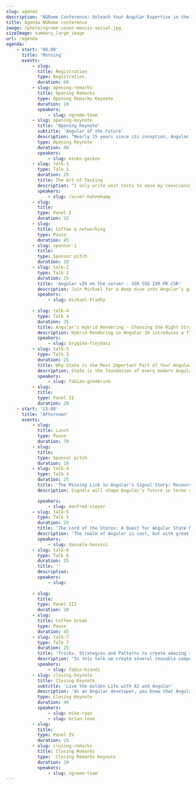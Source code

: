 ```yaml
---
slug: agenda
description: 'NGRome Conference: Unleash Your Angular Expertise in the Eternal City! Connect with industry experts and network with fellow enthusiasts. June 20, 2025 / Rome, Italy'
title: Agenda NGRome conference 
image: /photo/ngrome-cover-mmxxiv-social.jpg
sizeImage: summary_large_image
url: /agenda
agenda:
    - start: '08:00'
      title: 'Morning'
      events:
          - slug: 
            title: Registration
            type: Registration
            duration: 60
          - slug: opening-remarks
            title: Opening Remarks
            type: Opening Remarks Keynote
            duration: 10
            speakers: 
                - slug: ngrome-team
          - slug: opening-keynote
            title: 'Opening Keynote'
            subtitle: 'Angular of the Future'
            description: "Nearly 15 years since its inception, Angular continues to evolve, shaping the landscape of modern web performance and developer experience. Each year, our team embarks on a crucial exercise: reimagining Angular to identify the most significant opportunities for advancing web development. In this talk, we'll delve into the future of Angular, exploring the delicate balance between continuous evolution and unwavering reliability"
            type: Opening Keynote
            duration: 40
            speakers: 
                - slug: minko-geckev
          - slug: talk-1
            type: Talk 1
            duration: 25
            title: The Art of Testing
            description: “I only write unit tests to ease my conscience—real value comes from E2E tests.” You often hear statements like this whispered behind closed doors - or maybe agree with them yourself. Is there a grain of truth to it? The classic testing pyramid suggests the opposite, emphasizing unit tests as the foundation. However, modern approaches tend to shift focus toward the middle of the pyramid—what is commonly referred to as integration testing. At the same time, E2E tests indeed provide the highest value but come with limiting constraints. In this talk, I’ll explore these different perspectives and demonstrate, through concrete examples, which testing strategies work best in various scenarios. Testing isn’t black and white. The real challenge is finding the right balance. In that sense, there is an undeniable element of art involved. But to make the right choices, you need to understand both the strengths and weaknesses of each approach.
            speakers: 
                - slug: rainer-hahnekamp
          - slug: 
            title: 
            type: Panel I
            duration: 15
          - slug: 
            title: Coffee & networking
            type: Pause
            duration: 45
          - slug: sponsor-1
            title: 
            type: Sponsor pitch
            duration: 10
          - slug: talk-2
            type: Talk 2
            duration: 25
            title: 'Angular v20 on the server - SSR SSG ISR PR CSR'
            description: Join Michael for a deep dive into Angular’s game-changing server-side capabilities. Discover how SSR, SSG, ISR, and CSR integrate seamlessly with Angular’s new hydration features—highlighted by ngSkipHydration—to deliver unreached performance and a streamlined loading experience. Learn to configure and optimize your setup for the most advanced server-side rendering in the industry. Get a deep dive into all the latest features and understand your benefits. Let’s dive deep together.
            speakers: 
                - slug: michael-hladky
          
          - slug: talk-4
            type: Talk 4
            duration: 25
            title: Angular’s Hybrid Rendering - Choosing the Right Strategy for Every Route
            description: Hybrid Rendering in Angular 19 introduces a flexible approach to balancing Server-Side Rendering (SSR), Prerendering (SSG), and Client-Side Rendering (CSR). This talk explores how developers can leverage hybrid rendering to optimize performance, improve SEO, and enhance user experience by selecting the right rendering strategy for each route.
            speakers: 
                - slug: brygida-fiejdasz
          - slug: talk-3
            type: Talk 3
            duration: 25
            title: Why State is the Most Important Part of Your Angular Application
            description: State is the foundation of every modern Angular application. A well-structured state management strategy determines not only how data flows through an application but also how scalable, maintainable, and performant it becomes. Without proper state management, applications quickly become hard to debug, difficult to scale, and prone to inconsistencies. This talk explores why state is the most crucial part of an Angular application, how to choose the right state management approach, and what common pitfalls to avoid. Whether using NgRx, Akita, Signals, or a simple service-based approach, understanding and structuring state effectively is the key to long-term success.
            speakers: 
                - slug: fabian-gosebrink
          - slug: 
            title: 
            type: Panel II
            duration: 20
    - start: '13:00'
      title: 'Afternoon'
      events:
          - slug: 
            title: Lunch
            type: Pause
            duration: 70
          - slug: 
            title: 
            type: Sponsor pitch
            duration: 10
          - slug: talk-4
            type: Talk 4
            duration: 25
            title: 'The Missing Link in Angular’s Signal Story: Resource API and httpResource'
            description: Signals will shape Angular’s future in terms of reactivity and change detection. The new Resource API, along with its httpResource, adds an essential piece to this story by providing an official solution for asynchronously loading data within a Signal-based dataflow. In this session, we explore all the details you need to work effectively with this powerful API. Topics include managing different states, handling errors, streaming data, preventing race conditions, and canceling unnecessary requests. We also discuss how it interacts with RxJS through rxResource and demonstrate how to update loaded values. By the end, you’ll have a comprehensive understanding of the possibilities offered by this groundbreaking new API.

            speakers: 
                - slug: manfred-steyer
          - slug: talk-5
            type: Talk 5
            duration: 25
            title: 'The Lord of the Stores: A Quest for Angular State Mastery'
            description: 'The realm of Angular is vast, but with great applications comes an even greater burden—state management. Many have set out to tame it, yet countless projects have fallen to the dark forces of spaghetti state, uncontrolled mutations, and chaotic side effects. But hope is not lost: three Stores have emerged, forged in the depths of NgRx to bring order and scalability: Global Store, vast and unifying; Component Store, swift and precise; Signal Store, reactive and efficient. Yet power alone is not enough, as without wisdom, these tools can lead even the noblest developer astray. In this talk, we embark on a Lord of The Rings inspired journey to understand the strengths and trade-offs of each store, learn how to choose the right one for different scenarios, and explore small examples to see them in action. The fate of Angular state management now rests in your hands; for the time will soon come when stores will shape the fortunes of all devs.'
            speakers: 
                - slug: daniela-bonvini
          - slug: talk-6
            type: Talk 6
            duration: 25
            title: ''
            description: 
            speakers: 
                - slug: 
          
          - slug: 
            title: 
            type: Panel III
            duration: 20
          - slug: 
            title: Coffee break
            type: Pause
            duration: 45
          - slug: talk-7
            type: Talk 7
            duration: 25
            title: 'Tricks, Strategies and Patterns to create amazing reusable components with latest Angular API'
            description: "In this talk we create several reusable components typical of each professional UIKIT, using the latest Angular API & TypeScript features. It will be an opportunity to learn new tricks, create abstractions and solve common but often not easy problems by combining several components patterns, directives and dependency injection strategies. We will see how to use composition, create coumpond components, integrate 3rd party libraries, create overlay components such as tootip and modals, create generic (TS) components, build dynamic UI and many other use cases"
            speakers: 
                - slug: fabio-biondi
          - slug: closing-keynote
            title: Closing Keynote
            subtitle: 'Live the Golden Life with AI and Angular'
            description: 'As an Angular developer, you know that Angular’s reactive primitives are fresh, hot, crispy, and cooked just right. And to be honest, we’ve had enough of the hype, the fear, and the confusion around AI. In our closing keynote, Mike Ryan and Brian Love will be cooking with a new open-source library that combines Angular Signals and the Resource API to bring LLMs—and joy—into your app in meaningful ways. We’ll show you how to stream responses, handle tool calls, and build contextual UIs that feel intelligent—without abandoning the Angular patterns you already know. Expect live demos, real-world use cases, and a fresh take on what it means to ship meaningful AI features in modern frontend apps.'
            type: Closing Keynote
            duration: 40
            speakers: 
                - slug: mike-ryan
                - slug: brian-love
          - slug: 
            title: 
            type: Panel IV
            duration: 15
          - slug: closing-remarks
            title: Closing Remarks
            type:  Closing Remarks Keynote
            duration: 10
            speakers: 
                - slug: ngrome-team
---
```

